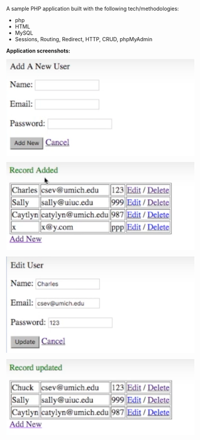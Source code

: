 A sample PHP application built with the following tech/methodologies:


  * php
  * HTML
  * MySQL
  * Sessions, Routing, Redirect, HTTP, CRUD, phpMyAdmin


**Application screenshots:**

![alttext](https://github.com/vaughnanton/php_crud/blob/82090103fd27221a83b724c38379a22198198031/images/add.png)


![alttext](https://github.com/vaughnanton/php_crud/blob/82090103fd27221a83b724c38379a22198198031/images/postadd.png)


![alttext](https://github.com/vaughnanton/php_crud/blob/82090103fd27221a83b724c38379a22198198031/images/edit.png)


![alttext](https://github.com/vaughnanton/php_crud/blob/82090103fd27221a83b724c38379a22198198031/images/postedit.png)
